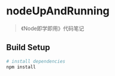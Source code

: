 # nodeUpAndRunning

> 《Node即学即用》代码笔记

## Build Setup

```bash
# install dependencies
npm install
```
